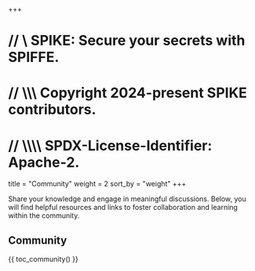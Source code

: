 +++
# //    \\ SPIKE: Secure your secrets with SPIFFE.
# //  \\\\\ Copyright 2024-present SPIKE contributors.
# // \\\\\\\ SPDX-License-Identifier: Apache-2.

title = "Community"
weight = 2
sort_by = "weight"
+++



Share your knowledge and engage in meaningful discussions. Below, you will find 
helpful resources and links to foster collaboration and learning within the 
community.

## Community

{{ toc_community() }}